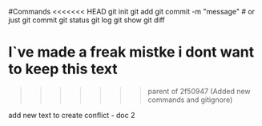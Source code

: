 #Commands
<<<<<<< HEAD
git init
git add
git commit -m "message" # or just git commit
git status
git log
git show
git diff


I`ve made a freak mistke i dont want to keep this text
=======
>>>>>>> parent of 2f50947 (Added new commands and gitignore)

add new text to create conflict  - doc 2
